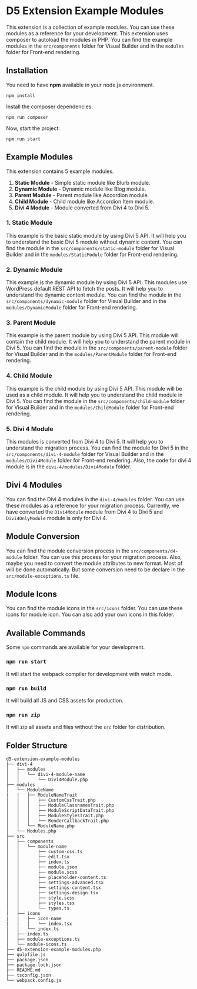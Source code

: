 # D5 Extension Example Modules
This extension is a collection of example modules. You can use these modules as a reference for your development. This extension uses composer to autoload the modules in PHP. You can find the example modules in the `src/components` folder for Visual Builder and in the `modules` folder for Front-end rendering.

## Installation
You need to have **npm** available in your node.js environment.
```
npm install
```

Install the composer dependencies:
```
npm run composer
```

Now, start the project:
```
npm run start
```

## Example Modules
This extension contains 5 example modules.
1. **Static Module** - Simple static module like Blurb module.
2. **Dynamic Module** - Dynamic module like Blog module.
3. **Parent Module** - Parent module like Accordion module.
4. **Child Module** - Child module like Accordion Item module.
5. **Divi 4 Module** - Module converted from Divi 4 to Divi 5.

### 1. Static Module
This example is the basic static module by using Divi 5 API. It will help you to understand the basic Divi 5 module without dynamic content. You can find the module in the `src/components/static-module` folder for Visual Builder and in the `modules/StaticModule` folder for Front-end rendering.

### 2. Dynamic Module
This example is the dynamic module by using Divi 5 API. This modules use WordPress default REST API to fetch the posts. It will help you to understand the dynamic content module. You can find the module in the `src/components/dynamic-module` folder for Visual Builder and in the `modules/DynamicModule` folder for Front-end rendering.

### 3. Parent Module
This example is the parent module by using Divi 5 API. This module will contain the child module. It will help you to understand the parent module in Divi 5. You can find the module in the `src/components/parent-module` folder for Visual Builder and in the `modules/ParentModule` folder for Front-end rendering.

### 4. Child Module
This example is the child module by using Divi 5 API. This module will be used as a child module. It will help you to understand the child module in Divi 5. You can find the module in the `src/components/child-module` folder for Visual Builder and in the `modules/ChildModule` folder for Front-end rendering.

### 5. Divi 4 Module
This modules is converted from Divi 4 to Divi 5. It will help you to understand the migration process. You can find the module for Divi 5 in the `src/components/divi-4-module` folder for Visual Builder and in the `modules/Divi4Module` folder for Front-end rendering. Also, the code for divi 4 module is in the `divi-4/modules/Divi4Module` folder.

## Divi 4 Modules
You can find the Divi 4 modules in the `divi-4/modules` folder. You can use these modules as a reference for your migration process. Currently, we have converted the `Divi4Module` module from Divi 4 to Divi 5 and `Divi4OnlyModule` module is only for Divi 4.

## Module Conversion
You can find the module conversion process in the `src/components/d4-module` folder. You can use this process for your migration process. Also, maybe you need to convert the module attributes to new format. Most of will be done automatically. But some conversion need to be declare in the `src/module-exceptions.ts` file.

## Module Icons
You can find the module icons in the `src/icons` folder. You can use these icons for module icon. You can also add your own icons in this folder.

## Available Commands
Some `npm` commands are available for your development.

### `npm run start`
It will start the webpack compiler for development with watch mode.

### `npm run build`
It will build all JS and CSS assets for production.

### `npm run zip`
It will zip all assets and files without the `src` folder for distribution.


## Folder Structure
```
d5-extension-example-modules
├── divi-4
│   ├── modules
│   │   └── divi-4-module-name
│   │       └── Divi4Module.php
├── modules
│   └── ModuleName
|   |   ├── ModuleNameTrait
│   │   │   ├── CustomCssTrait.php
│   │   │   ├── ModuleClassnamesTrait.php
│   │   │   ├── ModuleScriptDataTrait.php
│   │   │   ├── ModuleStylesTrait.php
│   │   │   └── RenderCallbackTrait.php
│   │   └── ModuleName.php
│   └── Modules.php
├── src
│   ├── components
│   │   └── module-name
│   │       ├── custom-css.ts
│   │       ├── edit.tsx
│   │       ├── index.ts
│   │       ├── module.json
│   │       ├── module.scss
│   │       ├── placeholder-content.ts
│   │       ├── settings-advanced.tsx
│   │       ├── settings-content.tsx
│   │       ├── settings-design.tsx
│   │       ├── style.scss
│   │       ├── styles.tsx
│   │       └── types.ts
|   ├── icons
|   |   ├── icon-name
|   |   |   └── index.tsx
│   │   └── index.ts
│   ├── index.ts
│   ├── module-exceptions.ts
│   └── module-icons.ts
├── d5-extension-example-modules.php
├── gulpfile.js
├── package.json
├── package-lock.json
├── README.md
├── tsconfig.json
└── webpack.config.js
```